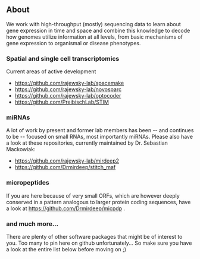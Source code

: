 ## About

We work with high-throughput (mostly) sequencing data to learn about gene expression in time and space and combine this knowledge to decode how genomes utilize information at all levels, from basic mechanisms of gene expression to organismal or disease phenotypes.

### Spatial and single cell transcriptomics

Current areas of active development

 - https://github.com/rajewsky-lab/spacemake
 - https://github.com/rajewsky-lab/novosparc
 - https://github.com/rajewsky-lab/optocoder
 - https://github.com/PreibischLab/STIM

### miRNAs

A lot of work by present and former lab members has been -- and continues to be -- focused on small RNAs, most importantly miRNAs.
Please also have a look at these repositories, currently maintained by Dr. Sebastian Mackowiak:

 - https://github.com/rajewsky-lab/mirdeep2
 - https://github.com/Drmirdeep/stitch_maf
 
### micropeptides

If you are here because of very small ORFs, which are however deeply conserved in a pattern analogous to larger protein coding sequences, have a look at https://github.com/Drmirdeep/micpdp .

### and much more...

There are plenty of other software packages that might be of interest to you. Too many to pin here on github unfortunately... So make sure you have a look at the entire list below before moving on ;)

